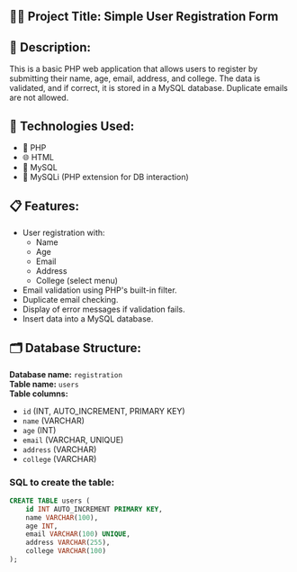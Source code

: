 ## 👨‍💻 Project Title: Simple User Registration Form

## 📝 Description:
This is a basic PHP web application that allows users to register by submitting their name, age, email, address, and college. The data is validated, and if correct, it is stored in a MySQL database. Duplicate emails are not allowed.

## 🧰 Technologies Used:
- 🐘 PHP
- 🌐 HTML
- 💾 MySQL
- 🔗 MySQLi (PHP extension for DB interaction)

## 📋 Features:
- User registration with:
  - Name
  - Age
  - Email
  - Address
  - College (select menu)
- Email validation using PHP's built-in filter.
- Duplicate email checking.
- Display of error messages if validation fails.
- Insert data into a MySQL database.

## 🗂️ Database Structure:
**Database name:** `registration`  
**Table name:** `users`  
**Table columns:**
- `id` (INT, AUTO_INCREMENT, PRIMARY KEY)
- `name` (VARCHAR)
- `age` (INT)
- `email` (VARCHAR, UNIQUE)
- `address` (VARCHAR)
- `college` (VARCHAR)

### SQL to create the table:
```sql
CREATE TABLE users (
    id INT AUTO_INCREMENT PRIMARY KEY,
    name VARCHAR(100),
    age INT,
    email VARCHAR(100) UNIQUE,
    address VARCHAR(255),
    college VARCHAR(100)
);


